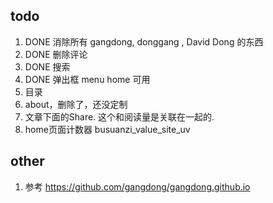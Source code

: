 ## todo

1. DONE 消除所有 gangdong, donggang , David Dong 的东西
2. DONE 删除评论
3. DONE 搜索
4. DONE 弹出框 menu home 可用
5. 目录
6. about，删除了，还没定制
7. 文章下面的Share. 这个和阅读量是关联在一起的.
8. home页面计数器 busuanzi_value_site_uv

## other

1. 参考 https://github.com/gangdong/gangdong.github.io
